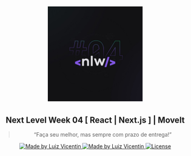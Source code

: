 <h1 align="center">
    <img alt="NLW04" src="https://github.com/luizvicentin/nlw-04-react/blob/main/moveit-next/public/NLW04.jpg" width="250px" />
</h1>

<h2 align="center">
  Next Level Week 04 [ React | Next.js ] | MoveIt
</h2>

<blockquote align="center">“Faça seu melhor, mas sempre com prazo de entrega!”</blockquote>

<p align="center">

  <a href="https://github.com/luizvicentin">
    <img alt="Made by Luiz Vicentin" src="https://img.shields.io/badge/made%20by-LuizVicentin-%238256e7">
  </a>

  <a href="https://linkedin.com/in/luizvicentin/">
    <img alt="Made by Luiz Vicentin" src="https://img.shields.io/badge/-Linkedin-%238256e7">
  </a>

  <a href="LICENSE" >
    <img alt="License" src="https://img.shields.io/badge/license-MIT-%238256e7">
  </a>

</p>
